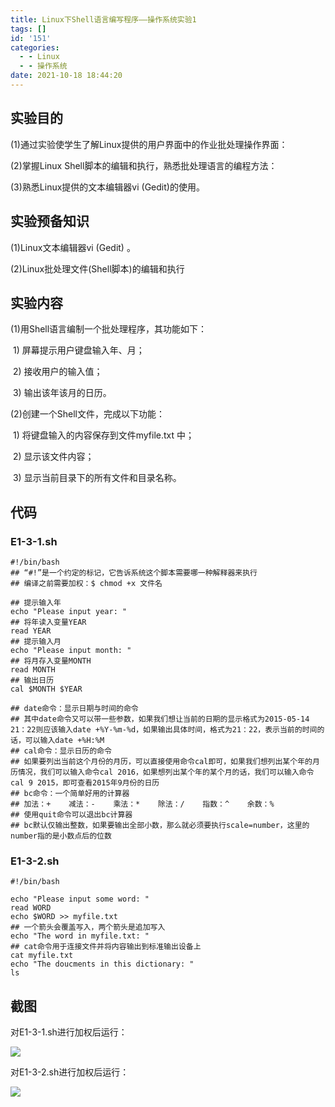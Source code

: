 ```yaml
---
title: Linux下Shell语言编写程序——操作系统实验1
tags: []
id: '151'
categories:
  - - Linux
  - - 操作系统
date: 2021-10-18 18:44:20
---
```


## 实验目的

(1)通过实验使学生了解Linux提供的用户界面中的作业批处理操作界面：

(2)掌握Linux Shell脚本的编辑和执行，熟悉批处理语言的编程方法：

(3)熟悉Linux提供的文本编辑器vi (Gedit)的使用。

## 实验预备知识

(1)Linux文本编辑器vi (Gedit) 。

(2)Linux批处理文件(Shell脚本)的编辑和执行

## 实验内容

(1)用Shell语言编制一个批处理程序，其功能如下：

 1) 屏幕提示用户键盘输入年、月；

 2) 接收用户的输入值；

 3) 输出该年该月的日历。

(2)创建一个Shell文件，完成以下功能：

 1) 将键盘输入的内容保存到文件myfile.txt 中；

 2) 显示该文件内容；

 3) 显示当前目录下的所有文件和目录名称。

## 代码

### E1-3-1.sh

```
#!/bin/bash
## “#!”是一个约定的标记，它告诉系统这个脚本需要哪一种解释器来执行
## 编译之前需要加权：$ chmod +x 文件名

## 提示输入年
echo "Please input year: "
## 将年读入变量YEAR
read YEAR
## 提示输入月
echo "Please input month: "
## 将月存入变量MONTH
read MONTH
## 输出日历
cal $MONTH $YEAR

## date命令：显示日期与时间的命令
## 其中date命令又可以带一些参数，如果我们想让当前的日期的显示格式为2015-05-14 21：22则应该输入date +%Y-%m-%d，如果输出具体时间，格式为21：22，表示当前的时间的话，可以输入date +%H:%M
## cal命令：显示日历的命令
## 如果要列出当前这个月份的月历，可以直接使用命令cal即可，如果我们想列出某个年的月历情况，我们可以输入命令cal 2016，如果想列出某个年的某个月的话，我们可以输入命令cal 9 2015，即可查看2015年9月份的日历
## bc命令：一个简单好用的计算器
## 加法：+    减法：-    乘法：*    除法：/    指数：^    余数：%
## 使用quit命令可以退出bc计算器
## bc默认仅输出整数，如果要输出全部小数，那么就必须要执行scale=number，这里的number指的是小数点后的位数
```

### E1-3-2.sh

```
#!/bin/bash

echo "Please input some word: "
read WORD
echo $WORD >> myfile.txt
## 一个箭头会覆盖写入，两个箭头是追加写入
echo "The word in myfile.txt: "
## cat命令用于连接文件并将内容输出到标准输出设备上
cat myfile.txt
echo "The doucments in this dictionary: "
ls
```

## 截图

对E1-3-1.sh进行加权后运行：

![](http://blog.zhuanjie.ltd/wp-content/uploads/2021/10/image-4.png)

对E1-3-2.sh进行加权后运行：

![](http://blog.zhuanjie.ltd/wp-content/uploads/2021/10/image-3.png)